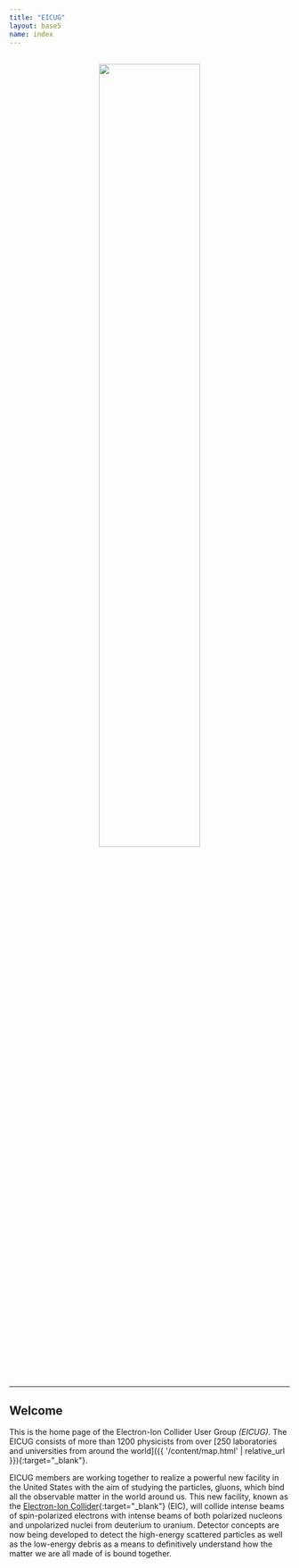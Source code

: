 ```yaml
---
title: "EICUG"
layout: base5
name: index
---
```


<br/>
<div align="center">
<img src="{{ '/assets/images/site/ion-collision-xparent.png' | relative_url }}" id="grad1" width="60%">
</div>

<!-- br/ -->
<br/>

---

## Welcome

This is the home page of the Electron-Ion Collider User Group *(EICUG)*.
The EICUG consists of more than 1200 physicists from over
[250 laboratories and universities from around the world]({{ '/content/map.html' | relative_url }}){:target="_blank"}.

EICUG members are working together to realize a powerful new facility in the
United States with the aim of studying the particles, gluons, which
bind all the observable matter in the world around us. This new facility, known as the
[Electron-Ion Collider](https://www.bnl.gov/eic/){:target="_blank"} (EIC),
will collide intense beams of spin-polarized electrons with intense
beams of both polarized nucleons and unpolarized nuclei
from deuterium to uranium. Detector concepts are now being
developed to detect the high-energy scattered particles as well
as the low-energy debris as a means to definitively understand
how the matter we are all made of is bound together.
<br/>

<!-- br/>
<div align="center">
<img src="{{ '/assets/images/site/eic-yr-1.png' | relative_url }}" id="grad1" width="60%">
</div -->

<!-- div align="center"><img src="{{ '/assets/images/site/49899164917_eed03df6ee_w.jpg' | relative_url }}"> </div -->